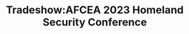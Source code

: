 ---
organizer: TEST2
url-link: www.youtube.com/
title: Tradeshow:AFCEA 2023 Homeland Security Conference
description: Lorem ipsum dolor sit amet consectetur adipisicing elit. Quidem nobis amet sed optio officia inventore, laudantium sint pariatur omnis dolorem aut corporis quas soluta odit consequatur, suscipit ratione aliquid. Modi aliquam illo quas, unde beatae cupiditate quibusdam ipsa assumenda sequi quis? Neque reiciendis praesentium ut ipsam, accusantium aspernatur, alias quibusdam illo sunt pariatur veniam magni. Eos beatae quasi, debitis quia dolore laudantium qui accusantium delectus fuga porro provident, harum sint dolorum sed earum doloremque saepe, optio cumque itaque vel. Hic laborum consequatur, cum autem repudiandae quis. Odio, laboriosam maiores expedita dolorem impedit in, voluptate quibusdam, voluptatem saepe facere quaerat. Atque!
start-time: 2023-08-21T09:00:00-00:00
end-time: 2023-08-21T10:00:00-00:00
event-type: Hybrid
gov-only: false
is-external: false
---
